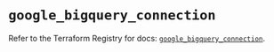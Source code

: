 # `google_bigquery_connection`

Refer to the Terraform Registry for docs: [`google_bigquery_connection`](https://registry.terraform.io/providers/hashicorp/google/6.2.0/docs/resources/bigquery_connection).
